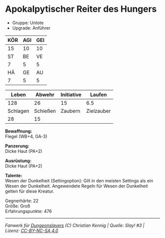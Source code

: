 # Apokalpytischer Reiter des Hungers  
- Gruppe: Untote  
- Upgrade: Anführer  

| KÖR | AGI | GEI |  
| --- | --- | --- |  
| 15  | 10  | 10  |
| ST  | BE  | VE  |  
| 7   | 5   | 5   |
| HÄ  | GE  | AU  |  
| 7   | 5   | 5   |


| Leben    | Abwehr   | Initiative | Laufen     |
| -------- | -------- | ---------- | ---------- |
| 128      | 26       | 15         | 6.5        |
| Schlagen | Schießen | Zaubern    | Zielzauber |
| 28       | 15       |            |            |

**Bewaffnung:**  
Flegel (WB+4, GA-3)

**Panzerung:**  
Dicke Haut (PA+2)

**Ausrüstung:**  
Dicke Haut (PA+2)

**Talente:**  
Wesen der Dunkelheit (Settingoption): Gilt in den meisten Settings als ein Wesen der Dunkelheit. Angewendete Regeln für Wesen der Dunkelheit gelten für diese Kreatur. 


Gegnerhärte: 22  
Größe: Groß  
Erfahrungspunkte: 476  



___
*Fanwerk für [Dungeonslayers](https://www.dungeonslayers.net/) (C) Christian Kennig | Quelle: Slay! #3 | Lizenz: [CC-BY-NC-SA 4.0](https://creativecommons.org/licenses/by-nc-sa/4.0/deed.de)*